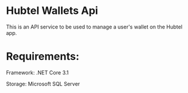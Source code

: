 # Hubtel Wallets Api

This is an API service to be used to manage a user's wallet on the Hubtel app. 

# Requirements:
Framework: .NET Core 3.1

Storage: Microsoft SQL Server
